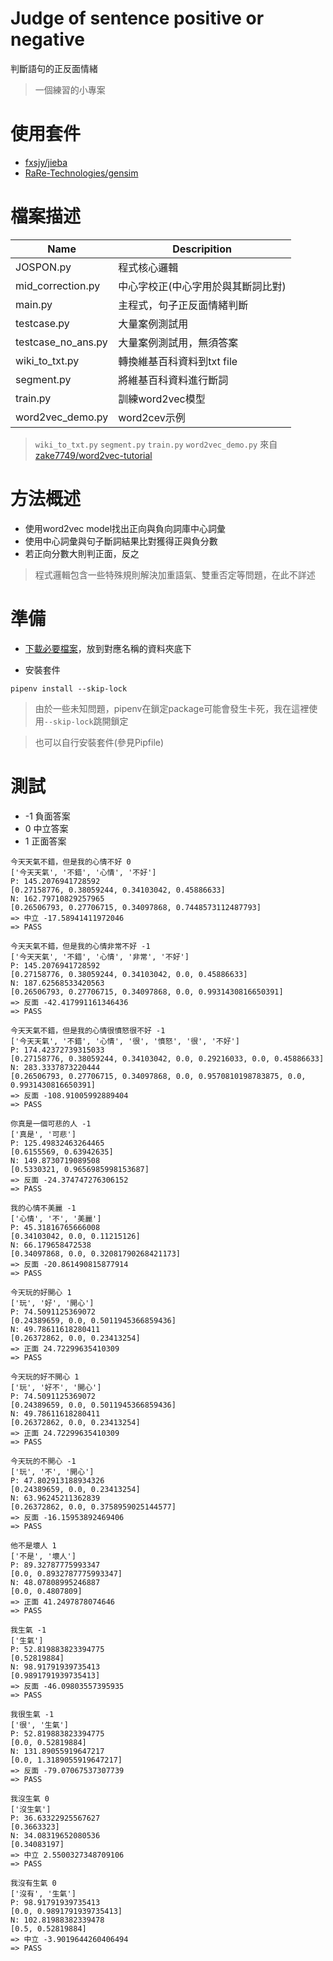 # Judge of sentence positive or negative
判斷語句的正反面情緒
> 一個練習的小專案

# 使用套件
- [fxsjy/jieba](https://github.com/fxsjy/jieba)
- [RaRe-Technologies/gensim](https://github.com/RaRe-Technologies/gensim)

# 檔案描述
Name                 |Descripition             |
---------------------|-------------------------|
JOSPON.py            |程式核心邏輯|
mid_correction.py    |中心字校正(中心字用於與其斷詞比對)|
main.py              |主程式，句子正反面情緒判斷|
testcase.py          |大量案例測試用|
testcase_no_ans.py   |大量案例測試用，無須答案|
wiki_to_txt.py       |轉換維基百科資料到txt file|
segment.py           |將維基百科資料進行斷詞|
train.py             |訓練word2vec模型|
word2vec_demo.py     |word2cev示例|

> `wiki_to_txt.py` `segment.py` `train.py` `word2vec_demo.py`
> 來自[zake7749/word2vec-tutorial](https://github.com/zake7749/word2vec-tutorial)

# 方法概述
- 使用word2vec model找出正向與負向詞庫中心詞彙
- 使用中心詞彙與句子斷詞結果比對獲得正與負分數
- 若正向分數大則判正面，反之

> 程式邏輯包含一些特殊規則解決加重語氣、雙重否定等問題，在此不詳述

# 準備
- [下載必要檔案](https://github.com/p208p2002/judge-of-sentence-positive-or-negative/releases)，放到對應名稱的資料夾底下

- 安裝套件
```
pipenv install --skip-lock
```
> 由於一些未知問題，pipenv在鎖定package可能會發生卡死，我在這裡使用`--skip-lock`跳開鎖定

> 也可以自行安裝套件(參見Pipfile)

# 測試
- -1 負面答案
- 0 中立答案
- 1 正面答案
```
今天天氣不錯，但是我的心情不好 0
['今天天氣', '不錯', '心情', '不好']
P: 145.2076941728592
[0.27158776, 0.38059244, 0.34103042, 0.45886633]
N: 162.79710829257965
[0.26506793, 0.27706715, 0.34097868, 0.7448573112487793]
=> 中立 -17.58941411972046
=> PASS

今天天氣不錯，但是我的心情非常不好 -1
['今天天氣', '不錯', '心情', '非常', '不好']
P: 145.2076941728592
[0.27158776, 0.38059244, 0.34103042, 0.0, 0.45886633]
N: 187.62568533420563
[0.26506793, 0.27706715, 0.34097868, 0.0, 0.9931430816650391]
=> 反面 -42.417991161346436
=> PASS

今天天氣不錯，但是我的心情很憤怒很不好 -1
['今天天氣', '不錯', '心情', '很', '憤怒', '很', '不好']
P: 174.42372739315033
[0.27158776, 0.38059244, 0.34103042, 0.0, 0.29216033, 0.0, 0.45886633]
N: 283.3337873220444
[0.26506793, 0.27706715, 0.34097868, 0.0, 0.9570810198783875, 0.0, 0.9931430816650391]
=> 反面 -108.91005992889404
=> PASS

你真是一個可悲的人 -1
['真是', '可悲']
P: 125.49832463264465
[0.6155569, 0.63942635]
N: 149.8730719089508
[0.5330321, 0.9656985998153687]
=> 反面 -24.374747276306152
=> PASS

我的心情不美麗 -1
['心情', '不', '美麗']
P: 45.31816765666008
[0.34103042, 0.0, 0.11215126]
N: 66.179658472538
[0.34097868, 0.0, 0.32081790268421173]
=> 反面 -20.861490815877914
=> PASS

今天玩的好開心 1
['玩', '好', '開心']
P: 74.5091125369072
[0.24389659, 0.0, 0.5011945366859436]
N: 49.78611618280411
[0.26372862, 0.0, 0.23413254]
=> 正面 24.72299635410309
=> PASS

今天玩的好不開心 1
['玩', '好不', '開心']
P: 74.5091125369072
[0.24389659, 0.0, 0.5011945366859436]
N: 49.78611618280411
[0.26372862, 0.0, 0.23413254]
=> 正面 24.72299635410309
=> PASS

今天玩的不開心 -1
['玩', '不', '開心']
P: 47.802913188934326
[0.24389659, 0.0, 0.23413254]
N: 63.96245211362839
[0.26372862, 0.0, 0.3758959025144577]
=> 反面 -16.15953892469406
=> PASS

他不是壞人 1
['不是', '壞人']
P: 89.32787775993347
[0.0, 0.8932787775993347]
N: 48.07808995246887
[0.0, 0.4807809]
=> 正面 41.2497878074646
=> PASS

我生氣 -1
['生氣']
P: 52.819883823394775
[0.52819884]
N: 98.91791939735413
[0.9891791939735413]
=> 反面 -46.09803557395935
=> PASS

我很生氣 -1
['很', '生氣']
P: 52.819883823394775
[0.0, 0.52819884]
N: 131.89055919647217
[0.0, 1.3189055919647217]
=> 反面 -79.07067537307739
=> PASS

我沒生氣 0
['沒生氣']
P: 36.63322925567627
[0.3663323]
N: 34.08319652080536
[0.34083197]
=> 中立 2.5500327348709106
=> PASS

我沒有生氣 0
['沒有', '生氣']
P: 98.91791939735413
[0.0, 0.9891791939735413]
N: 102.81988382339478
[0.5, 0.52819884]
=> 中立 -3.9019644260406494
=> PASS
```